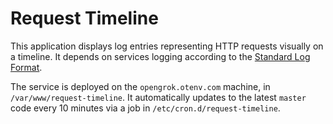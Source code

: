 Request Timeline
================

This application displays log entries representing HTTP requests visually on a timeline.
It depends on services logging according to the [Standard Log Format](https://wiki.otcorp.opentable.com:8443/display/CP/Log+Attribute+Standards).

The service is deployed on the `opengrok.otenv.com` machine, in `/var/www/request-timeline`.  It automatically updates to the latest `master` code
every 10 minutes via a job in `/etc/cron.d/request-timeline`.
